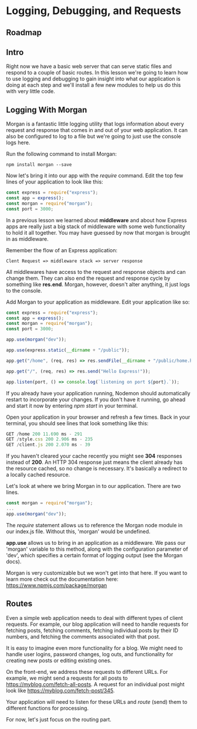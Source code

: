 # Logging, Debugging, and Requests

## Roadmap

## Intro

Right now we have a basic web server that can serve static files and respond to a couple of basic routes. In this lesson we're going to learn how to use logging and debugging to gain insight into what our application is doing at each step and we'll install a few new modules to help us do this with very little code.

## Logging With Morgan

Morgan is a fantastic little logging utility that logs information about every request and response that comes in and out of your web application. It can also be configured to log to a file but we're going to just use the console logs here.

Run the following command to install Morgan:

```
npm install morgan --save
```

Now let's bring it into our app with the _require_ command. Edit the top few lines of your application to look like this:

```javascript
const express = require("express");
const app = express();
const morgan = require("morgan");
const port = 3000;
```

In a previous lesson we learned about **middleware** and about how Express apps are really just a big stack of middleware with some web functionality to hold it all together. You may have guessed by now that morgan is brought in as middleware.

Remember the flow of an Express application:

```
Clent Request => middleware stack => server response
```

All middlewares have access to the request and response objects and can change them. They can also end the request and response cycle by something like **res.end**. Morgan, however, doesn't alter anything, it just logs to the console.

Add Morgan to your application as middleware. Edit your application like so:

```javascript
const express = require("express");
const app = express();
const morgan = require("morgan");
const port = 3000;

app.use(morgan("dev"));

app.use(express.static(__dirname + "/public"));

app.get("/home", (req, res) => res.sendFile(__dirname + "/public/home.html"));

app.get("/", (req, res) => res.send("Hello Express!"));

app.listen(port, () => console.log(`listening on port ${port}.`));
```

If you already have your application running, Nodemon should automatically restart to incorporate your changes. If you don't have it running, go ahead and start it now by entering _npm start_ in your terminal.

Open your application in your browser and refresh a few times. Back in your terminal, you should see lines that look something like this:

```javascript
GET /home 200 11.690 ms - 291
GET /style.css 200 2.906 ms - 235
GET /client.js 200 2.070 ms - 39
```

If you haven't cleared your cache recently you might see **304** responses instead of **200**. An HTTP 304 response just means the client already has the resource cached, so no change is necessary. It's basically a redirect to a locally cached resource.

Let's look at where we bring Morgan in to our application. There are two lines.

```javascript
const morgan = require("morgan");
...
app.use(morgan("dev"));
```

The _require_ statement allows us to reference the Morgan node module in our index.js file. Without this, 'morgan' would be undefined.

**app.use** allows us to bring in an application as a middleware. We pass our 'morgan' variable to this method, along with the configuration parameter of 'dev', which specifies a certain format of logging output (see the Morgan docs).

Morgan is very customizable but we won't get into that here. If you want to learn more check out the documentation here: https://www.npmjs.com/package/morgan

## Routes

Even a simple web application needs to deal with different types of client requests. For example, our blog application will need to handle requests for fetching posts, fetching comments, fetching individual posts by their ID numbers, and fetching the comments associated with that post. 

It is easy to imagine even more functionality for a blog. We might need to handle user logins, password changes, log outs, and functionality for creating new posts or editing existing ones.

On the front-end, we address these requests to different URLs. For example, we might send a requests for all posts to https://myblog.com/fetch-all-posts. A request for an individual post might look like https://myblog.com/fetch-post/345.

Your application will need to listen for these URLs and *route* (send) them to different functions for processing.

For now, let's just focus on the routing part.



<!-- ## Handling Request Parameters

**HTTP GET** requests often send parameters in the URL, either in the form of a specific URL format or via a query string.

For example, your application might want to route to a post by the author 'mrandersen' with a postId of '17' like so:

```
https://myblogsite/posts/mrandersen/17
```

Or, you might put this information in a query string:

```
https://myblogsite/posts?author=kandersen&postid=17
```

Express can handle either type of request. -->
